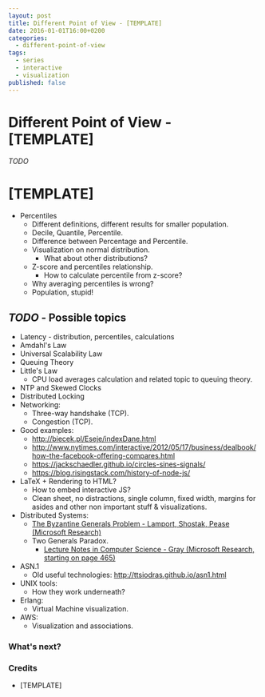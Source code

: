 ```yaml
---
layout: post
title: Different Point of View - [TEMPLATE]
date: 2016-01-01T16:00+0200
categories:
  - different-point-of-view
tags:
  - series
  - interactive
  - visualization
published: false
---
```


# Different Point of View - [TEMPLATE]

<quote class="disclaimer">*TODO*</quote>

# [TEMPLATE]

- Percentiles
  - Different definitions, different results for smaller population.
  - Decile, Quantile, Percentile.
  - Difference between Percentage and Percentile.
  - Visualization on normal distribution.
    - What about other distributions?
  - Z-score and percentiles relationship.
    - How to calculate percentile from z-score?
  - Why averaging percentiles is wrong?
  - Population, stupid!

## *TODO* - Possible topics

- Latency - distribution, percentiles, calculations
- Amdahl's Law
- Universal Scalability Law
- Queuing Theory
- Little's Law
  - CPU load averages calculation and related topic to queuing theory.
- NTP and Skewed Clocks
- Distributed Locking
- Networking:
  - Three-way handshake (TCP).
  - Congestion (TCP).
- Good examples:
  - http://biecek.pl/Eseje/indexDane.html
  - http://www.nytimes.com/interactive/2012/05/17/business/dealbook/how-the-facebook-offering-compares.html
  - https://jackschaedler.github.io/circles-sines-signals/
  - https://blog.risingstack.com/history-of-node-js/
- LaTeX + Rendering to HTML?
  - How to embed interactive JS?
  - Clean sheet, no distractions, single column, fixed width, margins for asides
    and other non important stuff & visualizations.
- Distributed Systems:
  - [The Byzantine Generals Problem - Lamport, Shostak, Pease (Microsoft Research)](http://research.microsoft.com/en-us/um/people/lamport/pubs/byz.pdf)
  - Two Generals Paradox.
    - [Lecture Notes in Computer Science - Gray (Microsoft Research, starting on page 465)](http://research.microsoft.com/en-us/um/people/gray/papers/DBOS.pdf)
- ASN.1
  - Old useful technologies: http://ttsiodras.github.io/asn1.html
- UNIX tools:
  - How they work underneath?
- Erlang:
  - Virtual Machine visualization.
- AWS:
  - Visualization and associations.

### What's next?

### Credits

- [TEMPLATE]
